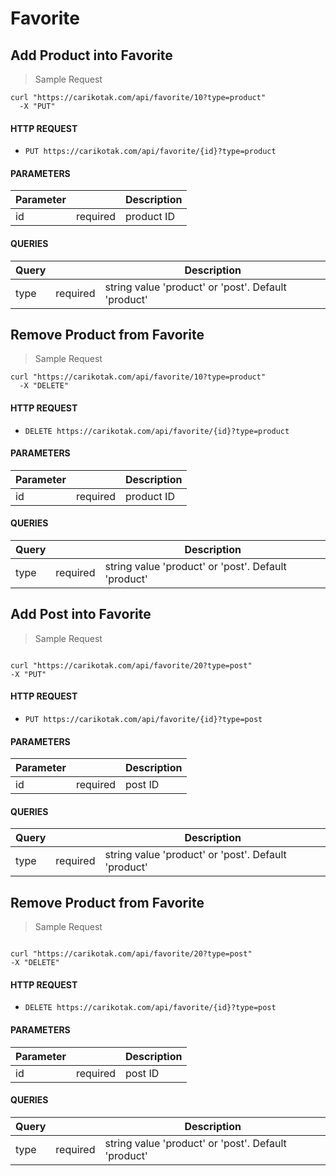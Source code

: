 # Favorite

## Add Product into Favorite

> Sample Request

```shell
curl "https://carikotak.com/api/favorite/10?type=product"
  -X "PUT"
```

#### HTTP REQUEST

- `PUT https://carikotak.com/api/favorite/{id}?type=product`

#### PARAMETERS
Parameter   |   |   Description
--------    | - |   -----------
id  | required  | product ID

#### QUERIES
Query   |   |   Description
----    | - |   -----------
type    | required  | string value 'product' or 'post'. Default 'product'


## Remove Product from Favorite

> Sample Request

```shell
curl "https://carikotak.com/api/favorite/10?type=product"
  -X "DELETE"
```

#### HTTP REQUEST

- `DELETE https://carikotak.com/api/favorite/{id}?type=product`

#### PARAMETERS
Parameter   |   |   Description
--------    | - |   -----------
id  | required  | product ID

#### QUERIES
Query   |   |   Description
----    | - |   -----------
type    | required  | string value 'product' or 'post'. Default 'product'


## Add Post into Favorite

> Sample Request

```shell

curl "https://carikotak.com/api/favorite/20?type=post"
-X "PUT"

```

#### HTTP REQUEST

- `PUT https://carikotak.com/api/favorite/{id}?type=post`

#### PARAMETERS
Parameter   |   |   Description
--------    | - |   -----------
id  | required  | post ID

#### QUERIES
Query   |   |   Description
----    | - |   -----------
type    | required  | string value 'product' or 'post'. Default 'product'


## Remove Product from Favorite

> Sample Request

```shell

curl "https://carikotak.com/api/favorite/20?type=post"
-X "DELETE"

```

#### HTTP REQUEST

- `DELETE https://carikotak.com/api/favorite/{id}?type=post`

#### PARAMETERS
Parameter   |   |   Description
--------    | - |   -----------
id  | required  | post ID

#### QUERIES
Query   |   |   Description
----    | - |   -----------
type    | required  | string value 'product' or 'post'. Default 'product'


